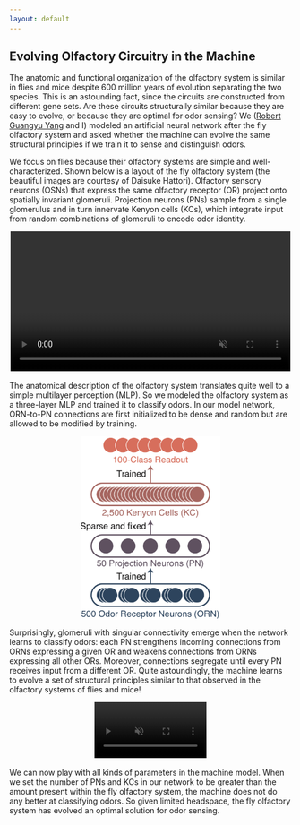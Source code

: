 ```yaml
---
layout: default
---
```


## Evolving Olfactory Circuitry in the Machine

The anatomic and functional organization of the olfactory system is similar in flies and mice despite 600 million years of evolution separating the two species. This is an astounding fact, since the circuits are constructed from different gene sets. Are these circuits structurally similar because they are easy to evolve, or because they are optimal for odor sensing? We ([Robert Guangyu Yang](https://www.simonsfoundation.org/team/robert-guangyu-yang/) and I) modeled an artificial neural network after the fly olfactory system and asked whether the machine can evolve the same structural principles if we train it to sense and distinguish odors.

We focus on flies because their olfactory systems are simple and well-characterized. Shown below is a layout of the fly olfactory system (the beautiful images are courtesy of Daisuke Hattori). Olfactory sensory neurons (OSNs) that express the same olfactory receptor (OR) project onto spatially invariant glomeruli. Projection neurons (PNs) sample from a single glomerulus and in turn innervate Kenyon cells (KCs), which integrate input from random combinations of glomeruli to encode odor identity.

<p align="center">
    <video id="video" width="500" autoplay loop controls muted="">
      <source src="/assets/movies/fly.mp4" type="video/mp4" />
    </video>
    <div class="clear"></div>
</p>

The anatomical description of the olfactory system translates quite well to a simple multilayer perception (MLP). So we modeled the olfactory system as a three-layer MLP and trained it to classify odors. In our model network, ORN-to-PN connections are first initialized to be dense and random but are allowed to be modified by training.

<p align="center">
  <img src="/assets/img/fly_model.png" alt="Logo" width="250" align="middle"/>
</p>

Surprisingly, glomeruli with singular connectivity emerge when the network learns to classify odors: each PN strengthens incoming connections from ORNs expressing a given OR and weakens connections from ORNs expressing all other ORs. Moreover, connections segregate until every PN receives input from a different OR. Quite astoundingly, the machine learns to evolve a set of structural principles similar to that observed in the olfactory systems of flies and mice!

<p align="center">
    <video id="video" width="200" autoplay loop controls muted="">
      <source src="/assets/movies/weights.mp4" width="500" height="500" type="
      video/mp4" />
    </video>
    <div class="clear"></div>
</p>

We can now play with all kinds of parameters in the machine model. When we set the number of PNs and KCs in our network to be greater than the amount present within the fly olfactory system, the machine does not do any better at classifying odors. So given limited headspace, the fly olfactory system has evolved an optimal solution for odor sensing.
